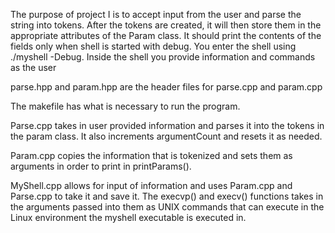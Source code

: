 The purpose of project I is to accept input from the user and parse the string into tokens. After the tokens are created, it will then store them in the appropriate attributes of the Param class. It should print the contents of the fields only when shell is started with debug. You enter the shell using ./myshell -Debug. Inside the shell you provide information and commands as the user

parse.hpp and param.hpp are the header files for parse.cpp and param.cpp

The makefile has what is necessary to run the program.

Parse.cpp takes in user provided information and parses it into the tokens in the param class. It also increments argumentCount and resets it as needed.

Param.cpp copies the information that is tokenized and sets them as arguments in order to print in printParams().

MyShell.cpp allows for input of information and uses Param.cpp and Parse.cpp to take it and save it. The execvp() and execv() functions takes in the arguments passed into them as UNIX commands that can execute in the Linux environment the myshell executable is executed in. 